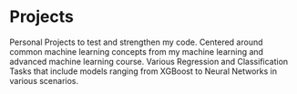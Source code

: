 # Projects
Personal Projects to test and strengthen my code. Centered around common machine learning concepts from my machine learning and advanced machine learning course.
Various Regression and Classification Tasks that include models ranging from XGBoost to Neural Networks in various scenarios.
